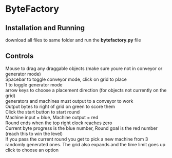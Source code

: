 # ByteFactory
## Installation and Running
download all files to same folder and run the __bytefactory.py__ file
## Controls
Mouse to drag any draggable objects (make sure youre not in conveyor or generator mode)  
Spacebar to toggle conveyor mode, click on grid to place  
1 to toggle generator mode  
arrow keys to choose a placement direction (for objects not currently on the grid)  
generators and machines must output to a conveyor to work  
Output bytes to right of grid on green to score them  
Click the start button to start round  
Machine input = blue, Machine output = red  
Round ends when the top right clock reaches zero  
Current byte progress is the blue number, Round goal is the red number (reach this to win the level)  
If you pass the current round you get to pick a new machine from 3 randomly generated ones. The grid also expands and the time limit goes up  
click to choose an option  
